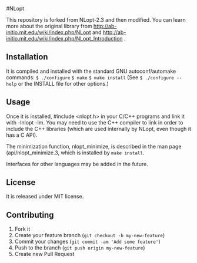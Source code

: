 #NLopt

This repository is forked from NLopt-2.3 and then modified. You can learn more about the original library from http://ab-initio.mit.edu/wiki/index.php/NLopt and http://ab-initio.mit.edu/wiki/index.php/NLopt_Introduction .


## Installation

It is compiled and installed with the standard GNU autoconf/automake commands:
`$ ./configure`
`$ make`
`$ make install`
(See `$ ./configure --help` or the INSTALL file for other options.)


## Usage

Once it is installed, #include <nlopt.h> in your C/C++ programs and link it with -lnlopt -lm. You may need to use the C++ compiler to link in order to include the C++ libraries (which are used internally by NLopt, even though it has a C API).

The minimization function, nlopt_minimize, is described in the man page (api/nlopt_minimize.3, which is installed by `make install`.

Interfaces for other languages may be added in the future.


## License

It is released under MIT license.

## Contributing

1. Fork it
2. Create your feature branch (`git checkout -b my-new-feature`)
3. Commit your changes (`git commit -am 'Add some feature'`)
4. Push to the branch (`git push origin my-new-feature`)
5. Create new Pull Request
